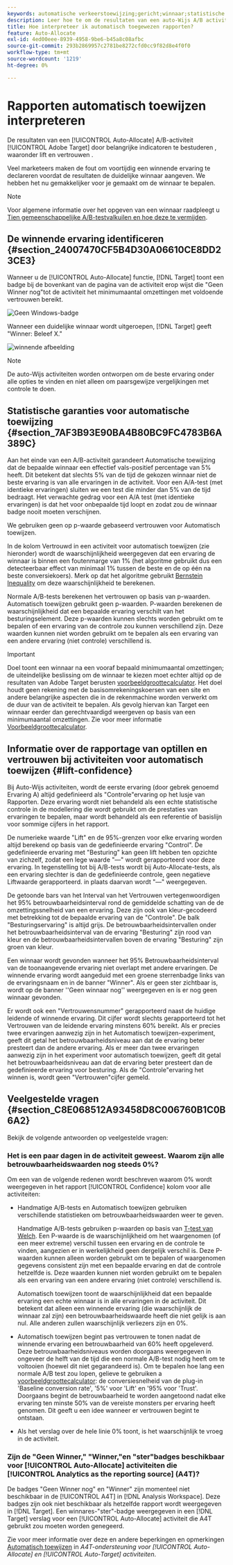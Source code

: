 ```yaml
---
keywords: automatische verkeerstoewijzing;gericht;winnaar;statistische garantie;vertrouwen;bepalen winnaar;hef;vertrouwen;gebrek;standaardwaarde;automatisch toewijzen;automatisch toewijzen
description: Leer hoe te om de resultaten van een auto-Wijs A/B activiteit in Adobe te interpreteren [!DNL Target] door belangrijke indicatoren te bestuderen , waaronder lift en vertrouwen .
title: Hoe interpreteer ik automatisch toegewezen rapporten?
feature: Auto-Allocate
exl-id: 4ed00eee-8939-4958-9be6-b45a8c08afbc
source-git-commit: 293b2869957c2781be8272cfd0cc9f82d8e4f0f0
workflow-type: tm+mt
source-wordcount: '1219'
ht-degree: 0%

---
```


# Rapporten automatisch toewijzen interpreteren

De resultaten van een [!UICONTROL Auto-Allocate] A/B-activiteit [!UICONTROL Adobe Target] door belangrijke indicatoren te bestuderen , waaronder lift en vertrouwen .

Veel marketeers maken de fout om voortijdig een winnende ervaring te declareren voordat de resultaten de duidelijke winnaar aangeven. We hebben het nu gemakkelijker voor je gemaakt om de winnaar te bepalen.

>[!NOTE]
>
>Voor algemene informatie over het opgeven van een winnaar raadpleegt u [Tien gemeenschappelijke A/B-testvalkuilen en hoe deze te vermijden](/help/main/c-activities/t-test-ab/common-ab-testing-pitfalls.md).

## De winnende ervaring identificeren {#section_24007470CF5B4D30A06610CE8DD23CE3}

Wanneer u de [!UICONTROL Auto-Allocate] functie, [!DNL Target] toont een badge bij de bovenkant van de pagina van de activiteit erop wijst die &quot;Geen Winner nog&quot;tot de activiteit het minimumaantal omzettingen met voldoende vertrouwen bereikt.

![Geen Windows-badge](/help/main/c-activities/automated-traffic-allocation/assets/no-winner.png)

Wanneer een duidelijke winnaar wordt uitgeroepen, [!DNL Target] geeft &quot;Winner: Beleef X.&quot;

![winnende afbeelding](assets/winner.png)

>[!NOTE]
>
>De auto-Wijs activiteiten worden ontworpen om de beste ervaring onder alle opties te vinden en niet alleen om paarsgewijze vergelijkingen met controle te doen.

## Statistische garanties voor automatische toewijzing {#section_7AF3B93E90BA4B80BC9FC4783B6A389C}

Aan het einde van een A/B-activiteit garandeert Automatische toewijzing dat de bepaalde winnaar een effectief vals-positief percentage van 5% heeft. Dit betekent dat slechts 5% van de tijd de gekozen winnaar niet de beste ervaring is van alle ervaringen in de activiteit. Voor een A/A-test (met identieke ervaringen) sluiten we een test die minder dan 5% van de tijd bedraagt. Het verwachte gedrag voor een A/A test (met identieke ervaringen) is dat het voor onbepaalde tijd loopt en zodat zou de winnaar badge nooit moeten verschijnen.

We gebruiken geen op p-waarde gebaseerd vertrouwen voor Automatisch toewijzen.

In de kolom Vertrouwd in een activiteit voor automatisch toewijzen (zie hieronder) wordt de waarschijnlijkheid weergegeven dat een ervaring de winnaar is binnen een foutenmarge van 1% (het algoritme gebruikt dus een detecteerbaar effect van minimaal 1% tussen de beste en de op één na beste conversiekoers). Merk op dat het algoritme gebruikt [Bernstein Inequality](https://en.wikipedia.org/wiki/Bernstein_inequalities_%28probability_theory%29) om deze waarschijnlijkheid te berekenen.

Normale A/B-tests berekenen het vertrouwen op basis van p-waarden. Automatisch toewijzen gebruikt geen p-waarden. P-waarden berekenen de waarschijnlijkheid dat een bepaalde ervaring verschilt van het besturingselement. Deze p-waarden kunnen slechts worden gebruikt om te bepalen of een ervaring van de controle zou kunnen verschillend zijn. Deze waarden kunnen niet worden gebruikt om te bepalen als een ervaring van een andere ervaring (niet controle) verschillend is.

>[!IMPORTANT]
>
>Doel toont een winnaar na een vooraf bepaald minimumaantal omzettingen; de uiteindelijke beslissing om de winnaar te kiezen moet echter altijd op de resultaten van Adobe Target berusten [voorbeeldgroottecalculator](https://experienceleague.adobe.com/tools/calculator/testcalculator.html). Het doel houdt geen rekening met de basisomrekeningskoersen van een site en andere belangrijke aspecten die in de rekenmachine worden verwerkt om de duur van de activiteit te bepalen. Als gevolg hiervan kan Target een winnaar eerder dan gerechtvaardigd weergeven op basis van een minimumaantal omzettingen. Zie voor meer informatie [Voorbeeldgroottecalculator](/help/main/c-activities/t-test-ab/sample-size-determination.md#section_6B8725BD704C4AFE939EF2A6B6E834E6).

## Informatie over de rapportage van optillen en vertrouwen bij activiteiten voor automatisch toewijzen {#lift-confidence}

Bij Auto-Wijs activiteiten, wordt de eerste ervaring (door gebrek genoemd Ervaring A) altijd gedefinieerd als &quot;Controle&quot;ervaring op het lusje van Rapporten. Deze ervaring wordt niet behandeld als een echte statistische controle in de modellering die wordt gebruikt om de prestaties van ervaringen te bepalen, maar wordt behandeld als een referentie of basislijn voor sommige cijfers in het rapport.

De numerieke waarde &quot;Lift&quot; en de 95%-grenzen voor elke ervaring worden altijd berekend op basis van de gedefinieerde ervaring &quot;Control&quot;. De gedefinieerde ervaring met &quot;Besturing&quot; kan geen lift hebben ten opzichte van zichzelf, zodat een lege waarde &quot;—&quot; wordt gerapporteerd voor deze ervaring. In tegenstelling tot bij A/B-tests wordt bij Auto-Allocate-tests, als een ervaring slechter is dan de gedefinieerde controle, geen negatieve Liftwaarde gerapporteerd. in plaats daarvan wordt &quot;—&quot; weergegeven.

De getoonde bars van het Interval van het Vertrouwen vertegenwoordigen het 95% betrouwbaarheidsinterval rond de gemiddelde schatting van de de omzettingssnelheid van een ervaring. Deze zijn ook van kleur-gecodeerd met betrekking tot de bepaalde ervaring van de &quot;Controle&quot;. De balk &quot;Besturingservaring&quot; is altijd grijs. De betrouwbaarheidsintervallen onder het betrouwbaarheidsinterval van de ervaring &quot;Besturing&quot; zijn rood van kleur en de betrouwbaarheidsintervallen boven de ervaring &quot;Besturing&quot; zijn groen van kleur.

Een winnaar wordt gevonden wanneer het 95% Betrouwbaarheidsinterval van de toonaangevende ervaring niet overlapt met andere ervaringen. De winnende ervaring wordt aangeduid met een groene sterrenbadge links van de ervaringsnaam en in de banner &quot;Winner&quot;. Als er geen ster zichtbaar is, wordt op de banner &#39;&#39;Geen winnaar nog&#39;&#39; weergegeven en is er nog geen winnaar gevonden.

Er wordt ook een &quot;Vertrouwensnummer&quot; gerapporteerd naast de huidige leidende of winnende ervaring. Dit cijfer wordt slechts gerapporteerd tot het Vertrouwen van de leidende ervaring minstens 60% bereikt. Als er precies twee ervaringen aanwezig zijn in het Automatisch toewijzen-experiment, geeft dit getal het betrouwbaarheidsniveau aan dat de ervaring beter presteert dan de andere ervaring. Als er meer dan twee ervaringen aanwezig zijn in het experiment voor automatisch toewijzen, geeft dit getal het betrouwbaarheidsniveau aan dat de ervaring beter presteert dan de gedefinieerde ervaring voor besturing. Als de &quot;Controle&quot;ervaring het winnen is, wordt geen &quot;Vertrouwen&quot;cijfer gemeld.

## Veelgestelde vragen {#section_C8E068512A93458D8C006760B1C0B6A2}

Bekijk de volgende antwoorden op veelgestelde vragen:

### Het is een paar dagen in de activiteit geweest. Waarom zijn alle betrouwbaarheidswaarden nog steeds 0%?

Om een van de volgende redenen wordt beschreven waarom 0% wordt weergegeven in het rapport [!UICONTROL Confidence] kolom voor alle activiteiten:

* Handmatige A/B-tests en Automatisch toewijzen gebruiken verschillende statistieken om betrouwbaarheidswaarden weer te geven.

   Handmatige A/B-tests gebruiken p-waarden op basis van [T-test van Welch](https://en.wikipedia.org/wiki/Welch%27s_t-test). Een P-waarde is de waarschijnlijkheid om het waargenomen (of een meer extreme) verschil tussen een ervaring en de controle te vinden, aangezien er in werkelijkheid geen dergelijk verschil is. Deze P-waarden kunnen alleen worden gebruikt om te bepalen of waargenomen gegevens consistent zijn met een bepaalde ervaring en dat de controle hetzelfde is. Deze waarden kunnen niet worden gebruikt om te bepalen als een ervaring van een andere ervaring (niet controle) verschillend is.

   Automatisch toewijzen toont de waarschijnlijkheid dat een bepaalde ervaring een echte winnaar is in alle ervaringen in de activiteit. Dit betekent dat alleen een winnende ervaring (die waarschijnlijk de winnaar zal zijn) een betrouwbaarheidswaarde heeft die niet gelijk is aan nul. Alle anderen zullen waarschijnlijk verliezers zijn en 0%.

* Automatisch toewijzen begint pas vertrouwen te tonen nadat de winnende ervaring een betrouwbaarheid van 60% heeft opgeleverd. Deze betrouwbaarheidsniveaus worden doorgaans weergegeven in ongeveer de helft van de tijd die een normale A/B-test nodig heeft om te voltooien (hoewel dit niet gegarandeerd is). Om te bepalen hoe lang een normale A/B test zou lopen, gelieve te gebruiken a [voorbeeldgroottecalculator](https://experienceleague.adobe.com/tools/calculator/testcalculator.html): de conversiesnelheid van de plug-in &#39;Baseline conversion rate&#39;, &#39;5%&#39; voor &#39;Lift&#39; en &#39;95% voor &#39;Trust&#39;. Doorgaans begint de betrouwbaarheid te worden aangetoond nadat elke ervaring ten minste 50% van de vereiste monsters per ervaring heeft genomen. Dit geeft u een idee wanneer er vertrouwen begint te ontstaan.
* Als het verslag over de hele linie 0% toont, is het waarschijnlijk te vroeg in de activiteit.

### Zijn de &quot;Geen Winner,&quot; &quot;Winner,&quot;en &quot;ster&quot;badges beschikbaar voor [!UICONTROL Auto-Allocate] activiteiten die [!UICONTROL Analytics as the reporting source] (A4T)?

De badges &quot;Geen Winner nog&quot; en &quot;Winner&quot; zijn momenteel niet beschikbaar in de [!UICONTROL A4T] in [!DNL Analysis Workspace]. Deze badges zijn ook niet beschikbaar als hetzelfde rapport wordt weergegeven in [!DNL Target]. Een winnares-&quot;ster&quot;-badge weergegeven in een [!DNL Target] verslag voor een [!UICONTROL Auto-Allocate] activiteit die A4T gebruikt zou moeten worden genegeerd.

Zie voor meer informatie over deze en andere beperkingen en opmerkingen [Automatisch toewijzen](/help/main/c-integrating-target-with-mac/a4t/a4t-at-aa.md#aa) in *A4T-ondersteuning voor [!UICONTROL Auto-Allocate] en [!UICONTROL Auto-Target] activiteiten*.


